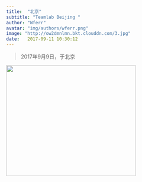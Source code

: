 ```yaml
---
title:  "北京"
subtitle: "Teamlab Beijing "
author: "Wferr"
avatar: "img/authors/wferr.png"
image: "http://ow2dmnlmn.bkt.clouddn.com/3.jpg"
date:   2017-09-11 10:30:12
---
```


<blockquote class="blockquote-center">2017年9月9日，于北京</blockquote>

<img align=center width="350" height="300" src="http://ow2dmnlmn.bkt.clouddn.com/8.jpg"/>